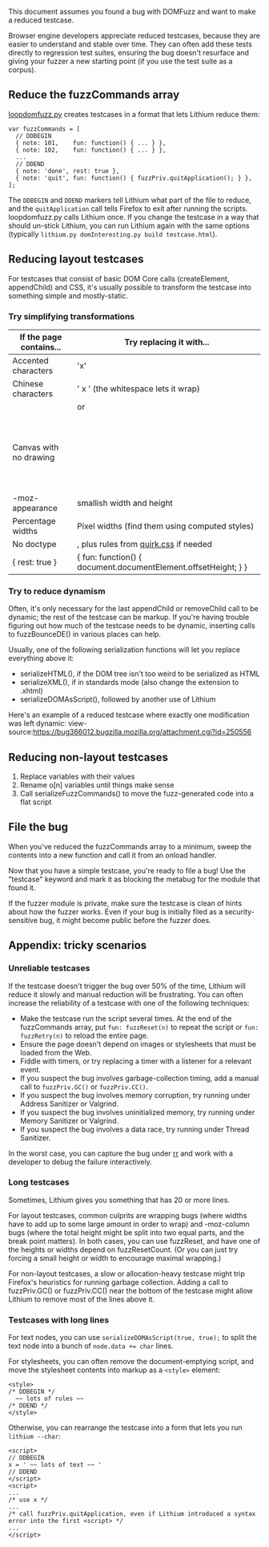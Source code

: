 This document assumes you found a bug with DOMFuzz and want to make a reduced testcase.

Browser engine developers appreciate reduced testcases, because they are easier to understand and stable over time. They can often add these tests directly to regression test suites, ensuring the bug doesn't resurface and giving your fuzzer a new starting point (if you use the test suite as a corpus).


## Reduce the fuzzCommands array

[loopdomfuzz.py](automation/loopdomfuzz.py) creates testcases in a format that lets Lithium reduce them:

```
var fuzzCommands = [
  // DDBEGIN
  { note: 101,    fun: function() { ... } },
  { note: 102,    fun: function() { ... } },
  ...
  // DDEND
  { note: 'done', rest: true },
  { note: 'quit', fun: function() { fuzzPriv.quitApplication(); } },
];
```

The ``DDBEGIN`` and ``DDEND`` markers tell Lithium what part of the file to reduce, and the `quitApplication` call tells Firefox to exit after running the scripts. loopdomfuzz.py calls Lithium once. If you change the testcase in a way that should un-stick Lithium, you can run Lithium again with the same options (typically `lithium.py domInteresting.py build testcase.html`).


## Reducing layout testcases

For testcases that consist of basic DOM Core calls (createElement, appendChild) and CSS, it's usually possible to transform the testcase into something simple and mostly-static.

### Try simplifying transformations

If the page contains...     | Try replacing it with...
-----------------------     | ------------------------
Accented characters         | 'x'
Chinese characters          | ' x ' (the whitespace lets it wrap)
<small>                     | <span> or <span style="font-size: smaller">
Canvas with no drawing      | <div style="inline-block; width: 300px; height: 150px;">
-moz-appearance             | smallish width and height
Percentage widths           | Pixel widths (find them using computed styles)
No doctype                  | <!DOCTYPE html>, plus rules from [quirk.css](https://dxr.mozilla.org/mozilla-central/source/layout/style/quirk.css) if needed
{ rest: true }              | { fun: function() { document.documentElement.offsetHeight; } }

### Try to reduce dynamism

Often, it's only necessary for the last appendChild or removeChild call to be dynamic; the rest of the testcase can be markup. If you're having trouble figuring out how much of the testcase needs to be dynamic, inserting calls to fuzzBounceDE() in various places can help.

Usually, one of the following serialization functions will let you replace everything above it:

* serializeHTML(), if the DOM tree isn't too weird to be serialized as HTML
* serializeXML(), if in standards mode (also change the extension to .xhtml)
* serializeDOMAsScript(), followed by another use of Lithium

Here's an example of a reduced testcase where exactly one modification was left dynamic:
view-source:https://bug366012.bugzilla.mozilla.org/attachment.cgi?id=250556


## Reducing non-layout testcases

1. Replace variables with their values
2. Rename o[n] variables until things make sense
3. Call serializeFuzzCommands() to move the fuzz-generated code into a flat script


## File the bug

When you've reduced the fuzzCommands array to a minimum, sweep the contents into a new function and call it from an onload handler.

Now that you have a simple testcase, you're ready to file a bug!  Use the "testcase" keyword and mark it as blocking the metabug for the module that found it.

If the fuzzer module is private, make sure the testcase is clean of hints about how the fuzzer works. Even if your bug is initially filed as a security-sensitive bug, it might become public before the fuzzer does.


## Appendix: tricky scenarios

### Unreliable testcases

If the testcase doesn't trigger the bug over 50% of the time, Lithium will reduce it slowly and manual reduction will be frustrating. You can often increase the reliability of a testcase with one of the following techniques:

* Make the testcase run the script several times. At the end of the fuzzCommands array, put `fun: fuzzReset(n)` to repeat the script or `fun: fuzzRetry(n)` to reload the entire page.
* Ensure the page doesn't depend on images or stylesheets that must be loaded from the Web.
* Fiddle with timers, or try replacing a timer with a listener for a relevant event.
* If you suspect the bug involves garbage-collection timing, add a manual call to `fuzzPriv.GC()` or `fuzzPriv.CC()`.
* If you suspect the bug involves memory corruption, try running under Address Sanitizer or Valgrind.
* If you suspect the bug involves uninitialized memory, try running under Memory Sanitizer or Valgrind.
* If you suspect the bug involves a data race, try running under Thread Sanitizer.

In the worst case, you can capture the bug under [rr](http://rr-project.org/) and work with a developer to debug the failure interactively.

### Long testcases

Sometimes, Lithium gives you something that has 20 or more lines.

For layout testcases, common culprits are wrapping bugs (where widths have to add up to some large amount in order to wrap) and -moz-column bugs (where the total height might be split into two equal parts, and the break point matters).  In both cases, you can use fuzzReset, and have one of the heights or widths depend on fuzzResetCount.  (Or you can just try forcing a small height or width to encourage maximal wrapping.)

For non-layout testcases, a slow or allocation-heavy testcase might trip Firefox's heuristics for running garbage collection. Adding a call to fuzzPriv.GC() or fuzzPriv.CC() near the bottom of the testcase might allow Lithium to remove most of the lines above it.


### Testcases with long lines

For text nodes, you can use `serializeDOMAsScript(true, true);` to split the text node into a bunch of `node.data += char` lines.

For stylesheets, you can often remove the document-emptying script, and move the stylesheet contents into markup as a `<style>` element:

```
<style>
/* DDBEGIN */
  ~~ lots of rules ~~
/* DDEND */
</style>
```

Otherwise, you can rearrange the testcase into a form that lets you run `lithium --char`:

```
<script>
// DDBEGIN
x = ' ~~ lots of text ~~ '
// DDEND
</script>
<script>
...
/* use x */
...
/* call fuzzPriv.quitApplication, even if Lithium introduced a syntax error into the first <script> */
...
</script>
```
